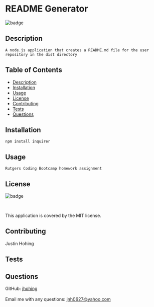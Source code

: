 # README Generator

  
  ![badge](https://img.shields.io/badge/license-MIT-brightgreen)
   <br />

  ## Description
    A node.js application that creates a README.md file for the user repository in the dist directory

  ## Table of Contents
  - [Description](#description)
  - [Installation](#installation)
  - [Usage](#usage)
  - [License](#license)
  - [Contributing](#contributing)
  - [Tests](#tests)
  - [Questions](#questions)

  ## Installation
    npm install inquirer

  ## Usage
    Rutgers Coding Bootcamp homework assignment

  ## License
  
  
  ![badge](https://img.shields.io/badge/license-MIT-brightgreen)
  
  <br />
  
  This application is covered by the MIT license.
  
  

  ## Contributing
  Justin Hohing

  ## Tests
  

  ## Questions
  GitHub: [jhohing](https://github.com/jhohing) <br />
  <br />
  Email me with any questions: jnh0627@yahoo.com
